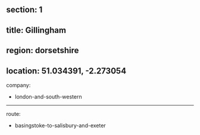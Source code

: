﻿section: 1
----
title: Gillingham
----
region: dorsetshire
----
location: 51.034391, -2.273054
----
company:
- london-and-south-western
----
route:
- basingstoke-to-salisbury-and-exeter
